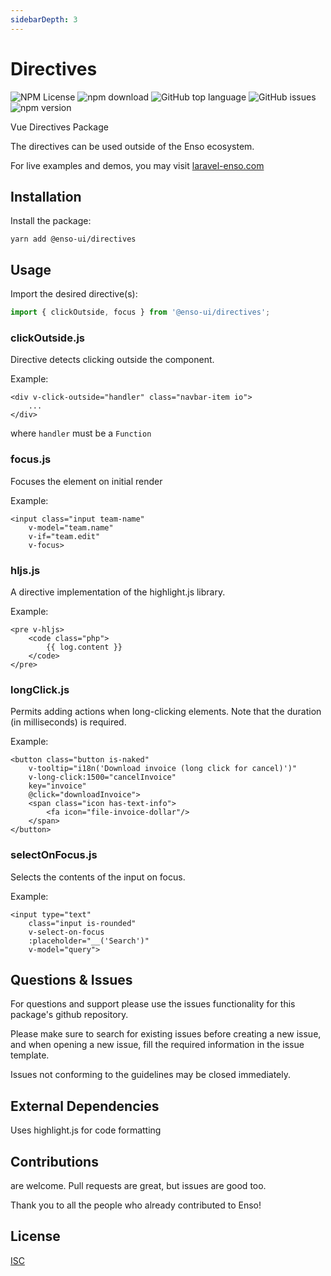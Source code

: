 ```yaml
---
sidebarDepth: 3
---
```


# Directives

![NPM License](https://img.shields.io/npm/l/@enso-ui/directives.svg)
![npm download](https://img.shields.io/npm/dm/@enso-ui/directives.svg)
![GitHub top language](https://img.shields.io/github/languages/top/enso-ui/directives.svg)
![GitHub issues](https://img.shields.io/github/issues/enso-ui/directives.svg)
![npm version](https://img.shields.io/npm/v/@enso-ui/directives.svg)

Vue Directives Package

The directives can be used outside of the Enso ecosystem.

For live examples and demos, you may visit [laravel-enso.com](https://www.laravel-enso.com)

## Installation

Install the package:
```
yarn add @enso-ui/directives
```

## Usage

Import the desired directive(s):
```js
import { clickOutside, focus } from '@enso-ui/directives';
```

### clickOutside.js

Directive detects clicking outside the component.

Example:
```vue
<div v-click-outside="handler" class="navbar-item io">
    ...
</div>
```

where `handler` must be a `Function`

### focus.js

Focuses the element on initial render

Example:
```vue
<input class="input team-name"
    v-model="team.name"
    v-if="team.edit"
    v-focus>
```

### hljs.js

A directive implementation of the highlight.js library.

Example:
```vue
<pre v-hljs>
    <code class="php">
        {{ log.content }}
    </code>
</pre>
```

### longClick.js

Permits adding actions when long-clicking elements. 
Note that the duration (in milliseconds) is required. 

Example:
```vue
<button class="button is-naked"
    v-tooltip="i18n('Download invoice (long click for cancel)')"
    v-long-click:1500="cancelInvoice"
    key="invoice"
    @click="downloadInvoice">
    <span class="icon has-text-info">
        <fa icon="file-invoice-dollar"/>
    </span>
</button>
```

### selectOnFocus.js

Selects the contents of the input on focus.

Example:
```vue
<input type="text"
    class="input is-rounded"
    v-select-on-focus
    :placeholder="__('Search')"
    v-model="query">
```

## Questions & Issues

For questions and support please use the issues functionality
for this package's github repository.

Please make sure to search for existing issues before creating a new issue,
and when opening a new issue, fill the required information in the issue template.

Issues not conforming to the guidelines may be closed immediately.

## External Dependencies

Uses highlight.js for code formatting

## Contributions

are welcome. Pull requests are great, but issues are good too.

Thank you to all the people who already contributed to Enso!

## License

[ISC](https://opensource.org/licenses/ISC)
